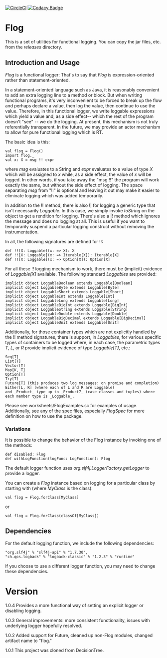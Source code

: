 [![CircleCI](https://circleci.com/gh/rchillyard/Flog.svg?style=svg)](https://circleci.com/gh/rchillyard/Flog)
[![Codacy Badge](https://app.codacy.com/project/badge/Grade/aa3d2f49a67f4ce58b702f4403092290)](https://www.codacy.com/gh/rchillyard/Flog/dashboard?utm_source=github.com&amp;utm_medium=referral&amp;utm_content=rchillyard/Flog&amp;utm_campaign=Badge_Grade)

# Flog
This is a set of utilities for functional logging.
You can copy the jar files, etc. from the _releases_ directory.

## Introduction and Usage
_Flog_ is a functional logger:
That's to say that _Flog_ is expression-oriented rather than statement-oriented.

In a statement-oriented language such as Java, it is reasonably convenient to add an extra logging line to a method or
block.
But when writing functional programs, it's very inconvenient to be forced to break up the flow and perhaps declare
a value, then log the value, then continue to use the value.
Therefore, in this functional logger, we write loggable expressions which yield a value and, as a side effect--
which the rest of the program doesn't "see" -- we do the logging.
At present, this mechanism is not truly referentially transparent.
In the future, we may provide an actor mechanism to allow for pure functional logging which is RT.

The basic idea is this:

    val flog = Flog()
    import flog._
    val x: X = msg !! expr

where _msg_ evaluates to a String and _expr_ evaluates to a value of type _X_ which will be assigned to _x_ while,
as a side effect, the value of _x_ will be logged.
In other words, if you take away the "msg !!" the program will work exactly the same, but without the side effect of
logging.
The space separating _msg_ from "!!" is optional and leaving it out may make it easier to eliminate logging which
was added temporarily.

In addition to the !! method,
there is also !| for logging a generic type that isn't necessarily _Loggable_.
In this case, we simply invoke _toString_ on the object to get a rendition for logging.
There's also a |! method which ignores the message and does no logging at all.
This is useful if you want to temporarily suspend a particular logging construct without removing the instrumentation.

In all, the following signatures are defined for !!:

    def !![X: Loggable](x: => X): X
    def !![X: Loggable](x: => Iterable[X]): Iterable[X]
    def !![X: Loggable](x: => Option[X]): Option[X]

For all these !! logging mechanism to work, there must be (implicit) evidence of _Loggable[X]_ available.
The following standard _Loggables_ are provided:

    implicit object LoggableBoolean extends Loggable[Boolean]
    implicit object LoggableByte extends Loggable[Byte]
    implicit object LoggableShort extends Loggable[Short]
    implicit object LoggableInt extends Loggable[Int]
    implicit object LoggableLong extends Loggable[Long]
    implicit object LoggableBigInt extends Loggable[BigInt]
    implicit object LoggableString extends Loggable[String]
    implicit object LoggableDouble extends Loggable[Double]
    implicit object LoggableBigDecimal extends Loggable[BigDecimal]
    implicit object LoggableUnit extends Loggable[Unit]

Additionally, for those container types which are not explicitly handled by the !! method signatures,
there is support, in _Loggables_, for various specific types of containers to be logged
where, in each case, the parametric types _T_, _L_, or _R_ provide implicit evidence of type _Loggable[T]_, etc.:

    Seq[T]
    List[T]
    Vector[T]
    Map[K, T]
    Option[T]
    Try[T]
    Future[T] (this produces two log messages: on promise and completion)
    Either[L, R] (where each of L and R are Loggable)
    and _Product_ type up to _Product7_ (case classes and tuples) where each member type is _Loggable_.

Please see worksheets/FlogExamples.sc for examples of usage.
Additionally, see any of the spec files, especially _FlogSpec_ for more definition on how to use the package.

### Variations
It is possible to change the behavior of the Flog instance by invoking one of the methods:

    def disabled: Flog
    def withLogFunction(logFunc: LogFunction): Flog

The default logger function uses _org.slf4j.LoggerFactory.getLogger_ to provide a logger.

You can create a _Flog_ instance based on logging for a particular class by starting with (where _MyClass_ is the class):

    val flog = Flog.forClass[MyClass]

or

    val flog = Flog.forClass(classOf[MyClass])

## Dependencies
For the default logging function, we include the following dependencies:

    "org.slf4j" % "slf4j-api" % "1.7.30",
    "ch.qos.logback" % "logback-classic" % "1.2.3" % "runtime"

If you choose to use a different logger function, you may need to change these dependencies.

# Version
1.0.4 Provides a more functional way of setting an explicit logger or disabling logging.

1.0.3 General improvements: more consistent functionality, issues with underlying logger hopefully resolved.

1.0.2 Added support for Future, cleaned up non-Flog modules, changed
artifact name to "flog."

1.0.1 This project was cloned from DecisionTree.
